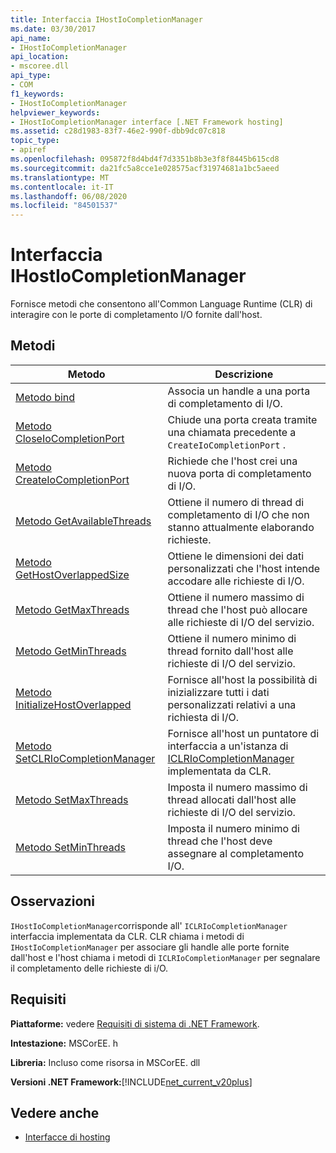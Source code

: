 ```yaml
---
title: Interfaccia IHostIoCompletionManager
ms.date: 03/30/2017
api_name:
- IHostIoCompletionManager
api_location:
- mscoree.dll
api_type:
- COM
f1_keywords:
- IHostIoCompletionManager
helpviewer_keywords:
- IHostIoCompletionManager interface [.NET Framework hosting]
ms.assetid: c28d1983-83f7-46e2-990f-dbb9dc07c818
topic_type:
- apiref
ms.openlocfilehash: 095872f8d4bd4f7d3351b8b3e3f8f8445b615cd8
ms.sourcegitcommit: da21fc5a8cce1e028575acf31974681a1bc5aeed
ms.translationtype: MT
ms.contentlocale: it-IT
ms.lasthandoff: 06/08/2020
ms.locfileid: "84501537"
---
```

# <a name="ihostiocompletionmanager-interface"></a>Interfaccia IHostIoCompletionManager
Fornisce metodi che consentono all'Common Language Runtime (CLR) di interagire con le porte di completamento I/O fornite dall'host.  
  
## <a name="methods"></a>Metodi  
  
|Metodo|Descrizione|  
|------------|-----------------|  
|[Metodo bind](ihostiocompletionmanager-bind-method.md)|Associa un handle a una porta di completamento di I/O.|  
|[Metodo CloseIoCompletionPort](ihostiocompletionmanager-closeiocompletionport-method.md)|Chiude una porta creata tramite una chiamata precedente a `CreateIoCompletionPort` .|  
|[Metodo CreateIoCompletionPort](ihostiocompletionmanager-createiocompletionport-method.md)|Richiede che l'host crei una nuova porta di completamento di I/O.|  
|[Metodo GetAvailableThreads](ihostiocompletionmanager-getavailablethreads-method.md)|Ottiene il numero di thread di completamento di I/O che non stanno attualmente elaborando richieste.|  
|[Metodo GetHostOverlappedSize](ihostiocompletionmanager-gethostoverlappedsize-method.md)|Ottiene le dimensioni dei dati personalizzati che l'host intende accodare alle richieste di I/O.|  
|[Metodo GetMaxThreads](ihostiocompletionmanager-getmaxthreads-method.md)|Ottiene il numero massimo di thread che l'host può allocare alle richieste di I/O del servizio.|  
|[Metodo GetMinThreads](ihostiocompletionmanager-getminthreads-method.md)|Ottiene il numero minimo di thread fornito dall'host alle richieste di I/O del servizio.|  
|[Metodo InitializeHostOverlapped](ihostiocompletionmanager-initializehostoverlapped-method.md)|Fornisce all'host la possibilità di inizializzare tutti i dati personalizzati relativi a una richiesta di I/O.|  
|[Metodo SetCLRIoCompletionManager](ihostiocompletionmanager-setclriocompletionmanager-method.md)|Fornisce all'host un puntatore di interfaccia a un'istanza di [ICLRIoCompletionManager](iclriocompletionmanager-interface.md) implementata da CLR.|  
|[Metodo SetMaxThreads](ihostiocompletionmanager-setmaxthreads-method.md)|Imposta il numero massimo di thread allocati dall'host alle richieste di I/O del servizio.|  
|[Metodo SetMinThreads](ihostiocompletionmanager-setminthreads-method.md)|Imposta il numero minimo di thread che l'host deve assegnare al completamento I/O.|  
  
## <a name="remarks"></a>Osservazioni  
 `IHostIoCompletionManager`corrisponde all' `ICLRIoCompletionManager` interfaccia implementata da CLR. CLR chiama i metodi di `IHostIoCompletionManager` per associare gli handle alle porte fornite dall'host e l'host chiama i metodi di `ICLRIoCompletionManager` per segnalare il completamento delle richieste di i/O.  
  
## <a name="requirements"></a>Requisiti  
 **Piattaforme:** vedere [Requisiti di sistema di .NET Framework](../../get-started/system-requirements.md).  
  
 **Intestazione:** MSCorEE. h  
  
 **Libreria:** Incluso come risorsa in MSCorEE. dll  
  
 **Versioni .NET Framework:**[!INCLUDE[net_current_v20plus](../../../../includes/net-current-v20plus-md.md)]  
  
## <a name="see-also"></a>Vedere anche

- [Interfacce di hosting](hosting-interfaces.md)
